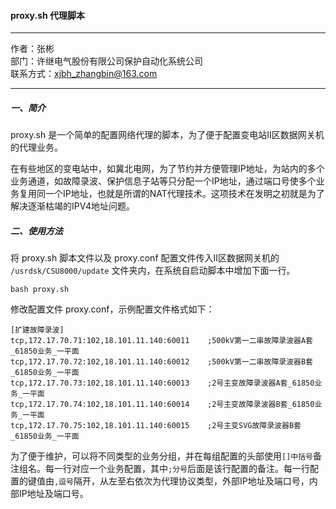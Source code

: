 #### proxy.sh 代理脚本

----
作者：张彬\
部门：许继电气股份有限公司保护自动化系统公司\
联系方式：xjbh_zhangbin@163.com

---
##### 一、简介
proxy.sh 是一个简单的配置网络代理的脚本，为了便于配置变电站II区数据网关机的代理业务。

在有些地区的变电站中，如冀北电网，为了节约并方便管理IP地址，为站内的多个业务通道，如故障录波、保护信息子站等只分配一个IP地址，通过端口号使多个业务复用同一个IP地址，也就是所谓的NAT代理技术。这项技术在发明之初就是为了解决逐渐枯竭的IPV4地址问题。

##### 二、使用方法

将 proxy.sh 脚本文件以及 proxy.conf 配置文件传入II区数据网关机的 `/usrdsk/CSU8000/update` 文件夹内，在系统自启动脚本中增加下面一行。

```[bash]
bash proxy.sh
```

修改配置文件 proxy.conf，示例配置文件格式如下：

```
[扩建故障录波]
tcp,172.17.70.71:102,18.101.11.140:60011    ;500kV第一二串故障录波器A套_61850业务_一平面
tcp,172.17.70.72:102,18.101.11.140:60012    ;500kV第一二串故障录波器B套_61850业务_一平面
tcp,172.17.70.73:102,18.101.11.140:60013    ;2号主变故障录波器A套_61850业务_一平面
tcp,172.17.70.74:102,18.101.11.140:60014    ;2号主变故障录波器B套_61850业务_一平面
tcp,172.17.70.75:102,18.101.11.140:60015    ;2号主变SVG故障录波器B套_61850业务_一平面
```

为了便于维护，可以将不同类型的业务分组，并在每组配置的头部使用`[]中括号`备注组名。每一行对应一个业务配置，其中`;分号`后面是该行配置的备注。每一行配置的键值由`,逗号`隔开，从左至右依次为代理协议类型，外部IP地址及端口号，内部IP地址及端口号。